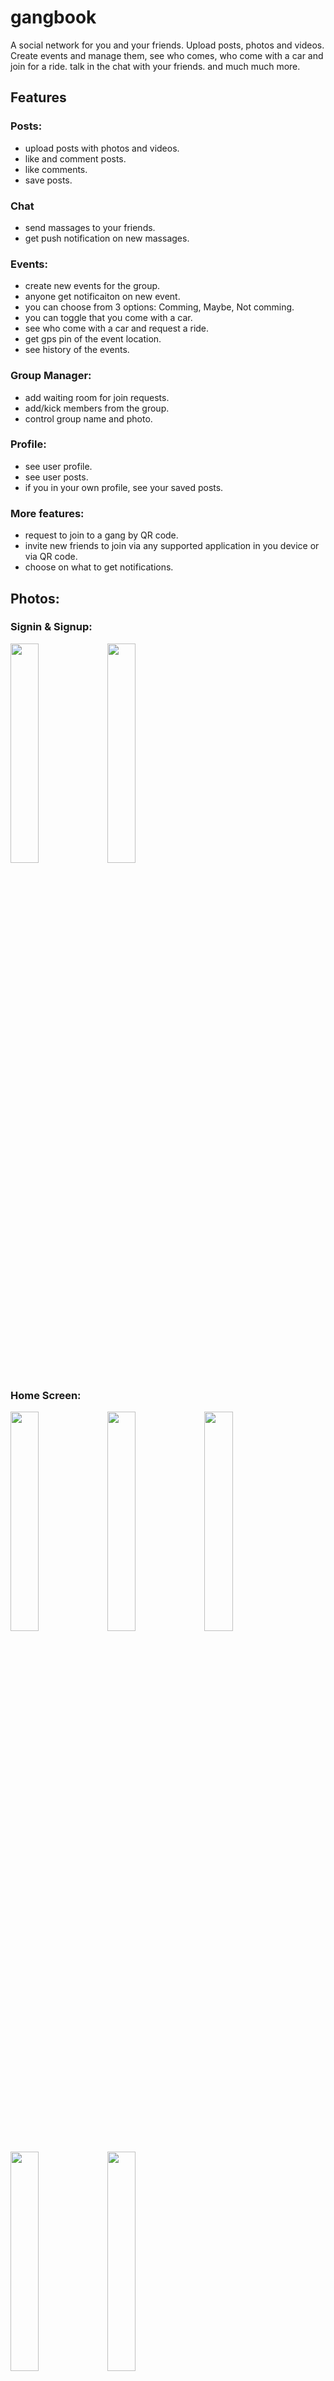 # gangbook

A social network for you and your friends. Upload posts, photos and videos. Create events and manage them, see who comes, who come with a car and join for a ride. talk in the chat with your friends. and much much more.

## Features

### Posts:
- upload posts with photos and videos.
- like and comment posts.
- like comments.
- save posts.

### Chat
- send massages to your friends.
- get push notification on new massages.

### Events:
- create new events for the group.
- anyone get notificaiton on new event.
- you can choose from 3 options: Comming, Maybe, Not comming.
- you can toggle that you come with a car.
- see who come with a car and request a ride.
- get gps pin of the event location.
- see history of the events.

### Group Manager:
- add waiting room for join requests.
- add/kick members from the group.
- control group name and photo.

### Profile:
- see user profile.
- see user posts.
- if you in your own profile, see your saved posts.

### More features:
- request to join to a gang by QR code.
- invite new friends to join via any supported application in you device or via QR code.
- choose on what to get notifications.

## Photos:

### Signin & Signup:
<img src="https://user-images.githubusercontent.com/17598441/231158107-5618feb6-f879-4ae0-ba3c-0b3dadef110a.jpeg" width="30%">     <img src="https://user-images.githubusercontent.com/17598441/231158116-0867889f-6339-44c8-8055-0c09a1612494.jpeg" width="30%">

### Home Screen:
<img src="https://user-images.githubusercontent.com/17598441/231158775-b92e500d-a888-4b58-b47c-22f528bb2e41.jpeg" width="30%">     <img src="https://user-images.githubusercontent.com/17598441/231158814-84c06362-8a22-4485-86df-500282d7eb13.jpeg" width="30%">     <img src="https://user-images.githubusercontent.com/17598441/231158790-845fc608-c22a-4c84-8bb5-d324f8e155e4.jpeg" width="30%">

<img src="https://user-images.githubusercontent.com/17598441/231158667-94603ee4-0bb1-45f0-9ab0-0fb33f35a372.jpeg" width="30%">     <img src="https://user-images.githubusercontent.com/17598441/231158729-745cf7f3-2a37-41d4-b1ef-a569c5491309.jpeg" width="30%">     

### User Profile & Gang Profile
<img src="https://user-images.githubusercontent.com/17598441/231159768-25755f0b-fc4c-4a11-b843-57e0fffc7711.jpeg" width="30%">     <img src="https://user-images.githubusercontent.com/17598441/231159776-15fdd80c-2d86-46e0-9426-022a8d6ae9a2.jpeg" width="30%">     <img src="https://user-images.githubusercontent.com/17598441/231159773-06d13b6d-0210-4a75-8706-61f852180f5a.jpeg" width="30%">

### Chat Screen:

<img src="https://user-images.githubusercontent.com/17598441/231160186-c1e90383-a77a-4ab1-9926-9d679ad3afdf.jpeg" width="30%">

### Create Meet & Meets History

<img src="https://user-images.githubusercontent.com/17598441/231160428-3a74f112-96f7-4209-bbf9-9d737d57e4e7.jpeg" width="30%">     <img src="https://user-images.githubusercontent.com/17598441/231160431-d7df9542-cc8e-40c7-b828-38fa6953648c.jpeg" width="30%">     <img src="https://user-images.githubusercontent.com/17598441/231160373-a491041f-8a96-4ab5-abd2-0c7b88dafd3d.jpeg" width="30%">

### More Photos:

<img src="https://user-images.githubusercontent.com/17598441/231160854-811786a4-f611-4cc6-a40b-c6417cc73f19.jpeg" width="30%">     <img src="https://user-images.githubusercontent.com/17598441/231160859-32d1dae6-2de3-4eff-aad0-94c787543645.jpeg" width="30%">
<img src="https://user-images.githubusercontent.com/17598441/231160863-237a99a2-d638-4288-b50c-86abea114dab.jpeg" width="30%">     <img src="https://user-images.githubusercontent.com/17598441/231160868-56401f53-8307-4a5d-9703-d11ecd32fb4d.jpeg" width="30%">
